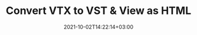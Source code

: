 ---
############################# Static ############################
layout: "autogen"
date: 2021-10-02T14:22:14+03:00
draft: false
path: "total/net/conversion/vtx-to-vst/"

############################# Head ############################
head_title: "Convert VTX to VST in C# VB.NET & View as HTML"
head_description: "Code example to convert VTX to VST and 100+ other file formats in .NET (C#, VB.NET, ASP.NET & .NET Core) applications. Display the Converted VST document as HTML viewer."

############################# Header ############################
title: "Convert VTX to VST & View as HTML"
description: "Programmatically convert VTX to VST in .NET applications using flexible options to customize the resultant document. Convert the complete document or specific pages based on page numbers or selective page ranges using the .NET document conversion library."

############################# SubMenu ############################
submenu:
    enable: false

############################# Content ############################
content:
    enable: true
    block:
    - title_left: "VTX to VST Conversion in C# .NET"
      content_left: |
          VTX to VST file conversion using C#. Add watermark and view the converted document as HTML without using any external software.

          -   Create **Converter** object to convert VTX document
          -   Set the convert options for VST format
          -   Call **Convert** method of **Converter** class instance for conversion to VST
          -   Set options for HTML viewer
          -   Create **Viewer** object to view converted VST as HTML
          
      title_right: "Convert Whole Document or Specific Pages"
      content_right: |
          You require `GroupDocs.Conversion` & `GroupDocs.Viewer` namespaces to convert between a wide range of popular document types such as PDF, Microsoft Word, Excel, PowerPoint, Project, Outlook, HTML, diagrams and image file formats. Explore other [.NET APIs for Office documents](https://products.conholdate.com/total/net/) as offered by Conholdate.Total.
          
          Get the respective assembly files from the [downloads](https://downloads.conholdate.com/total/net) or fetch the whole package from [Nuget](https://www.nuget.org/packages/Conholdate.Total/) to add 'Conholdate.Total` directly in your workspace.
          
      code: |
          ```cs {linenos=false}
          // Convert VTX to VST using GroupDocs.Conversion API
          // Create Converter object to convert VTX document
          using (Converter converter = new Converter("input.vtx"))
          {
              // set the convert options for VST format
              var convertOptions = converter.GetPossibleConversions()["vst"].ConvertOptions;

              // convert to VST format
              converter.Convert("output.vst", convertOptions);
          }

          // Set options for HTML viewer
          HtmlViewOptions viewOptions = HtmlViewOptions.ForEmbeddedResources("output{0}.html");

          // Create Viewer object to view converted VST as HTML
          using (Viewer viewer = new Viewer("output.vst"))
          {
              viewer.View(viewOptions);
          }
          ```
    - title_left: "Add Watermark to Converted VST in C#"
      content_left: |
          Accurately convert documents (VTX to VST) exactly as the original file and apply text or image watermarks to the converted document pages using C# .NET.

          -   Create **Converter** object to convert VTX document
          -   Create new instance of **WatermarkOptions** class
          -   Specify watermark properties (color, width, text, image etc)
          -   Instantiate the proper **ConvertOptions** class
          -   Set **Watermark** property of the **ConvertOptions** instance
          -   Call **Convert** method of **Converter** class instance for conversion to VST
        
      title_right: "Source Document Information Extraction"
      content_right: |
          The documents information extraction feature not only allows getting the basic information about the source document file but it also supports extracting some valuable file-format specific information such as project start and end dates of a Microsoft Project file, any printing restrictions on a PDF document, list of folders enclosed in an Outlook data file etc. 

          Convert popular document file formats on different operating systems such as Windows, Linux or macOS while using platforms such as Windows Azure, Mono and Xamarin.
          
      code: |
          ```cs {linenos=false}
          // Create Converter object to convert VTX document
          using (Converter converter = new Converter("input.vtx"))
          {
              // Create new instance of WatermarkOptions class
              WatermarkOptions watermark = new WatermarkOptions
              {
                  Text = "Sample watermark",
                  Color = Color.Red,
                  Width = 100,
                  Height = 100,
                  Background = true
              };

              // Instantiate the proper ConvertOptions class
              PdfConvertOptions options = new PdfConvertOptions
              {
                  Watermark = watermark
              };

              // convert to VST format
              converter.Convert("output.vst", options);
          }
          ```
############################# About Formats ############################
about_formats:
    enable: false
############################# More Formats ############################
more_formats:
    enable: true
    auto: false
    other_out_formats: PDF DOCX DOT DOTX DOTM TXT RTF HTML MHTML XLS XLSX XLSM XLT XLTX XLTM CSV DIF PPT PPTX PPS PPSX POT POTX POTM ODT OTT OTP ODP ODS EMZ WMZ SVGZ TEX DCM WMF BMP PNG GIF JPEG TIFF
############################# Back to top ###############################
back_to_top:
  enable: true
---